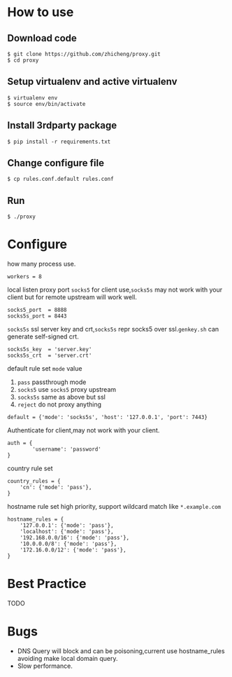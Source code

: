 # How to use

## Download code

	$ git clone https://github.com/zhicheng/proxy.git
	$ cd proxy

## Setup virtualenv and active virtualenv

	$ virtualenv env
	$ source env/bin/activate

## Install 3rdparty package

	$ pip install -r requirements.txt

## Change configure file

	$ cp rules.conf.default rules.conf

## Run 

	$ ./proxy

# Configure


how many process use.

	workers = 8

local listen proxy port `socks5` for client use,`socks5s` may not work with your client but for remote upstream will work well.

	socks5_port  = 8888
	socks5s_port = 8443

`socks5s` ssl server key and crt,`socks5s` repr socks5 over ssl.`genkey.sh` can generate self-signed crt.

	socks5s_key  = 'server.key'
	socks5s_crt  = 'server.crt'

default rule set `mode` value

1. `pass` passthrough mode
2. `socks5` use `socks5` proxy upstream
3. `socks5s` same as above but ssl
4. `reject` do not proxy anything


```
default = {'mode': 'socks5s', 'host': '127.0.0.1', 'port': 7443}
```


Authenticate for client,may not work with your client.

	auth = {
        	'username': 'password'
	}

country rule set

	country_rules = {
		'cn': {'mode': 'pass'},
	}

hostname rule set high priority, support wildcard match like `*.example.com` 

	hostname_rules = {
		'127.0.0.1': {'mode': 'pass'},
		'localhost': {'mode': 'pass'},
		'192.168.0.0/16': {'mode': 'pass'},
		'10.0.0.0/8': {'mode': 'pass'},
		'172.16.0.0/12': {'mode': 'pass'},
	}

# Best Practice

TODO

# Bugs

* DNS Query will block and can be poisoning,current use hostname_rules avoiding make local domain query.
* Slow performance.

